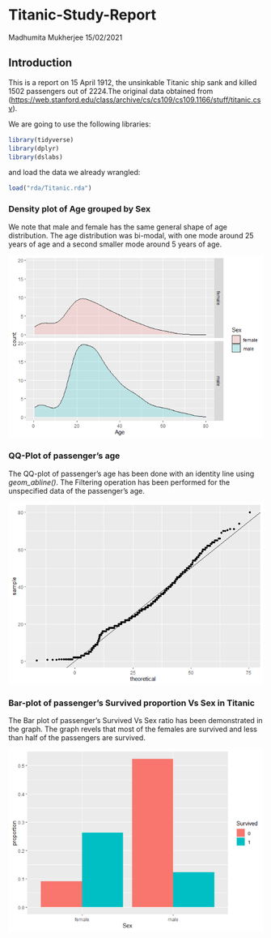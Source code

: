 Titanic-Study-Report
================
Madhumita Mukherjee
15/02/2021

## Introduction

This is a report on 15 April 1912, the unsinkable Titanic ship sank and
killed 1502 passengers out of 2224.The original data obtained from
(<https://web.stanford.edu/class/archive/cs/cs109/cs109.1166/stuff/titanic.csv>).

We are going to use the following libraries:

``` r
library(tidyverse)
library(dplyr)
library(dslabs)
```

and load the data we already wrangled:

``` r
load("rda/Titanic.rda")
```

### Density plot of Age grouped by Sex

We note that male and female has the same general shape of age
distribution. The age distribution was bi-modal, with one mode around 25
years of age and a second smaller mode around 5 years of age.

![](Report_files/figure-gfm/Density-plot-Age-grouped-sex-1.png)<!-- -->

### QQ-Plot of passenger’s age

The QQ-plot of passenger’s age has been done with an identity line using
*geom\_abline()*. The Filtering operation has been performed for the
unspecified data of the passenger’s age.

![](Report_files/figure-gfm/QQ-plot%20of%20age-1.png)<!-- -->

### Bar-plot of passenger’s Survived proportion Vs Sex in Titanic

The Bar plot of passenger’s Survived Vs Sex ratio has been demonstrated
in the graph. The graph revels that most of the females are survived and
less than half of the passengers are survived.

![](Report_files/figure-gfm/Bar-plot-1.png)<!-- -->
